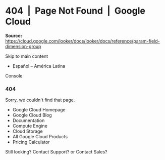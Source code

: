 # 404  |  Page Not Found  |  Google Cloud

**Source:** https://cloud.google.com/looker/docs/looker/docs/reference/param-field-dimension-group

Skip to main content 
  * Español – América Latina

Console 
### 404
Sorry, we couldn't find that page. 
  * Google Cloud Homepage
  * Google Cloud Blog
  * Documentation
  * Compute Engine
  * Cloud Storage
  * All Google Cloud Products
  * Pricing Calculator


Still looking? Contact Support? or Contact Sales?


